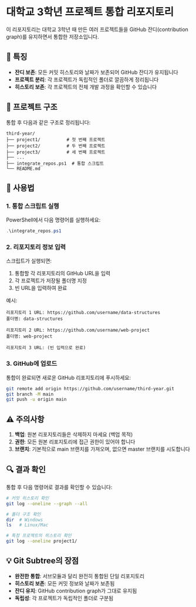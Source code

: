 # 대학교 3학년 프로젝트 통합 리포지토리

이 리포지토리는 대학교 3학년 때 만든 여러 프로젝트들을 GitHub 잔디(contribution graph)를 유지하면서 통합한 저장소입니다.

## 🌟 특징

- **잔디 보존**: 모든 커밋 히스토리와 날짜가 보존되어 GitHub 잔디가 유지됩니다
- **프로젝트 분리**: 각 프로젝트가 독립적인 폴더로 깔끔하게 정리됩니다
- **히스토리 보존**: 각 프로젝트의 전체 개발 과정을 확인할 수 있습니다

## 📁 프로젝트 구조

통합 후 다음과 같은 구조로 정리됩니다:

```
third-year/
├── project1/          # 첫 번째 프로젝트
├── project2/          # 두 번째 프로젝트
├── project3/          # 세 번째 프로젝트
├── ...
├── integrate_repos.ps1  # 통합 스크립트
└── README.md
```

## 🚀 사용법

### 1. 통합 스크립트 실행

PowerShell에서 다음 명령어를 실행하세요:

```powershell
.\integrate_repos.ps1
```

### 2. 리포지토리 정보 입력

스크립트가 실행되면:
1. 통합할 각 리포지토리의 GitHub URL을 입력
2. 각 프로젝트가 저장될 폴더명 지정
3. 빈 URL을 입력하여 완료

예시:
```
리포지토리 1 URL: https://github.com/username/data-structures
폴더명: data-structures

리포지토리 2 URL: https://github.com/username/web-project
폴더명: web-project

리포지토리 3 URL: (빈 입력으로 완료)
```

### 3. GitHub에 업로드

통합이 완료되면 새로운 GitHub 리포지토리에 푸시하세요:

```bash
git remote add origin https://github.com/username/third-year.git
git branch -M main
git push -u origin main
```

## ⚠️ 주의사항

1. **백업**: 원본 리포지토리들은 삭제하지 마세요 (백업 목적)
2. **권한**: 모든 원본 리포지토리에 접근 권한이 있어야 합니다
3. **브랜치**: 기본적으로 main 브랜치를 가져오며, 없으면 master 브랜치를 시도합니다

## 🔍 결과 확인

통합 후 다음 명령어로 결과를 확인할 수 있습니다:

```bash
# 커밋 히스토리 확인
git log --oneline --graph --all

# 폴더 구조 확인
dir  # Windows
ls   # Linux/Mac

# 특정 프로젝트의 히스토리 확인
git log --oneline project1/
```

## 💡 Git Subtree의 장점

- **완전한 통합**: 서브모듈과 달리 완전히 통합된 단일 리포지토리
- **히스토리 보존**: 모든 커밋 정보와 날짜가 보존됨
- **잔디 유지**: GitHub contribution graph가 그대로 유지됨
- **독립성**: 각 프로젝트가 독립적인 폴더로 구분됨
